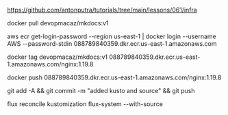 https://github.com/antonputra/tutorials/tree/main/lessons/061/infra

docker pull devopmacaz/mkdocs:v1

aws ecr get-login-password --region us-east-1 | docker login --username AWS --password-stdin 088789840359.dkr.ecr.us-east-1.amazonaws.com

docker tag devopmacaz/mkdocs:v1 088789840359.dkr.ecr.us-east-1.amazonaws.com/nginx:1.19.8

docker push 088789840359.dkr.ecr.us-east-1.amazonaws.com/nginx:1.19.8


git add -A &&
git commit -m "added kusto and source" &&
git push 

flux reconcile kustomization flux-system --with-source
